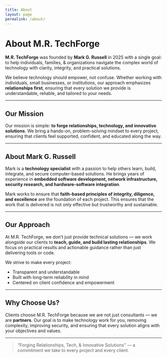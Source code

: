 ```yaml
---
title: About
layout: page
permalink: /about/
---
```


# About M.R. TechForge

**M.R. TechForge** was founded by **Mark G. Russell** in 2025 with a single goal: to help individuals, families, &  organizations navigate the complex world of technology with clarity, integrity, and practical solutions.

We believe technology should empower, not confuse. Whether working with individuals, small businesses, or institutions, our approach emphasizes **relationships first**, ensuring that every solution we provide is understandable, reliable, and tailored to your needs.

---

## Our Mission

Our mission is simple: **to forge relationships, technology, and innovative solutions**. We bring a hands-on, problem-solving mindset to every project, ensuring that clients feel supported, confident, and educated along the way.

---

## About Mark G. Russell

Mark is a **technology specialist** with a passion to help others learn, build, integrate, and secure computer-based solutions.  He brings years of experience in **embedded software development, network infrastructure, security research, and hardware-software integration**.  

Mark works to ensure that **faith-based principles of integrity, diligence, and excellence** are the foundation of each project. This ensures that the work that is delivered is not only effective but trustworthy and sustainable.

---

## Our Approach

At M.R. TechForge, we don’t just provide technical solutions — we work alongside our clients to **teach, guide, and build lasting relationships**. We focus on practical results and actionable guidance rather than just delivering tools or code.  

We strive to make every project:
- Transparent and understandable  
- Built with long-term reliability in mind  
- Centered on client confidence and empowerment  

---

## Why Choose Us?

Clients choose M.R. TechForge because we are not just consultants — we are **partners**. Our goal is to make technology work for you, removing complexity, improving security, and ensuring that every solution aligns with your objectives and values.  

---

> "Forging Relationships, Tech, & Innovative Solutions" — a commitment we take to every project and every client.
